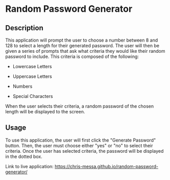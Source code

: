 # Random Password Generator

## Description

This application will prompt the user to choose a number between 8 and 128 to select a length for their generated password. The user will then be given a series of prompts that ask what criteria they would like their random password to include. This criteria is composed of the following:

- Lowercase Letters

- Uppercase Letters

- Numbers

- Special Characters

When the user selects their criteria, a random password of the chosen length will be displayed to the screen. 

## Usage

To use this application, the user will first click the "Generate Password" button. Then, the user must choose either "yes" or "no" to select their criteria. Once the user has selected criteria, the password will be displayed in the dotted box.

Link to live application: https://chris-messa.github.io/random-password-generator/
